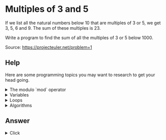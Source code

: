 # Multiples of 3 and 5

If we list all the natural numbers below 10 that are multiples of 3 or 5, we get 3, 5, 6 and 9. The sum of these multiples is 23.

Write a program to find the sum of all the multiples of 3 or 5 below 1000.

Source: https://projecteuler.net/problem=1


## Help

Here are some programming topics you may want to research to get your head going. 

<details> 
  <summary>The modulo `mod` operator</summary>

In programming, the modulo operation gives the remainder of a division. In Scratch, look for the `mod` operator. For example `10 mod 3` is 1, and `10 mod 5` is 0. So we can tell that 9 is divisble by 3 because `9 mod 3` is `0`, in other words 9 is a multiple of 3. 
  
</details>

<details>
  <summary>Variables</summary>
You will need two variables in this challenge. 
  
- One is to keep the result
- The other is to keep moving the number forward, from 1 to 999

</details>

<details>
  <summary>Loops</summary>

You can use a repeat loop in Scratch. 
</details>
<details>
  <summary>Algorithms</summary>
  
Here is a brute force algorithm. 
 
1. Start from number 0, and set the result to 0
1. increase the number by 1
1. If it meets the condition, add it to the result
1. repeat from step 2 if the number is below 1000
 
</details>


## Answer
<details>
  <summary>Click</summary>
  233168
</details>


